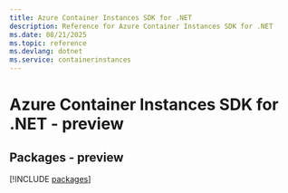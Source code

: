 ```yaml
---
title: Azure Container Instances SDK for .NET
description: Reference for Azure Container Instances SDK for .NET
ms.date: 08/21/2025
ms.topic: reference
ms.devlang: dotnet
ms.service: containerinstances
---
```

# Azure Container Instances SDK for .NET - preview
## Packages - preview
[!INCLUDE [packages](container-instances-index.md)]